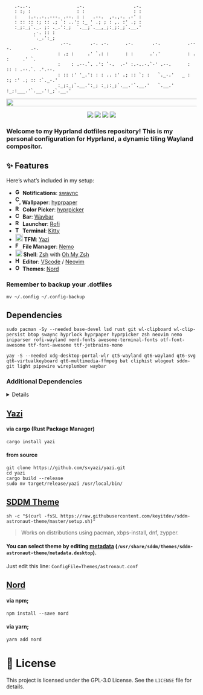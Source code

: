 ```
   .-..-.                 .-.                  .-.
   : :; :                 : :                  : :
   :    :.-..-..---. .--. : :   .--.  ,-.,-. .-' :
   : :: :: :; :: .; `: ..': :_ ' .; ; : ,. :' .; :
   :_;:_;`._. ;: ._.':_;  `.__;`.__,_;:_;:_;`.__.'
          .-. :: :
          `._.':_;
                    .--.       .-. .-.      .-.       .-.          .---.       .-.      
                   : .; :     .' `.: :      : :      .'.'          : .  :     .' `.     
                   :    : .--.`. .': `-.  .-' :.-..-.`-' .--.      : :: : .--.`. .'.--. 
                   : :: :' '_.': : : .. :' .; :: `; :   `._-.'   _ : :; :' .; :: :`._-.'
                   :_;:_;`.__.':_; :_;:_;`.__.'`.__.'   `.__.'  :_;:___.'`.__.':_;`.__.'
```
<img src="https://raw.githubusercontent.com/catppuccin/catppuccin/main/assets/palette/macchiato.png" width="1600" height="20" />

<div align="center"> 

![](https://img.shields.io/github/last-commit/Aethdv/hyprdots?&style=for-the-badge&color=F5C2E7&logoColor=D9E0EE&labelColor=292324)
![](https://img.shields.io/github/stars/Aethdv/hyprdots?style=for-the-badge&logo=andela&color=FFBFA5&logoColor=D9E0EE&labelColor=292324)
![](https://img.shields.io/github/repo-size/Aethdv/hyprdots?color=C3E5D0&label=SIZE&logo=googledrive&style=for-the-badge&logoColor=D9E0EE&labelColor=292324)
![](https://img.shields.io/badge/issues-skill-green?style=for-the-badge&color=B4CEEA&logoColor=D9E0EE&labelColor=292324) 
  </div>

### Welcome to my Hyprland dotfiles repository! This is my personal configuration for Hyprland, a dynamic tiling Wayland compositor.

## ✨ **Features**

Here’s what’s included in my setup:

- **<img src="https://cdn3.emoji.gg/emojis/4412-ganyuping-reeeee.gif" alt="GanyuRee" width="16" height="16" /> Notifications**: [swaync](https://github.com/ErikReider/SwayNotificationCenter)
- **<img src="https://cdn3.emoji.gg/emojis/8353_Coffee_Dance.gif" alt="Coffee" width="15" height="22" /> Wallpaper**: [hyprpaper](https://github.com/hyprwm/hyprpaper)
- **<img src="https://cdn3.emoji.gg/emojis/7171-minecraft-sheep-spinning.gif" alt="Rainbow Sheep" width="16" height="16" /> Color Picker**: [hyprpicker](https://github.com/hyprwm/hyprpicker)
- **<img src="https://cdn3.emoji.gg/emojis/28630-chocolate.gif" alt="Chocolate" width="16" height="16" /> Bar**: [Waybar](https://github.com/Alexays/Waybar)
- **<img src="https://cdn3.emoji.gg/emojis/69955-rocket-animated.gif" alt="Rocket" width="16" height="16" /> Launcher**: [Rofi](https://github.com/davatorium/rofi)
- **<img src="https://cdn3.emoji.gg/emojis/5337-terminal-raveninha.png" alt="Term" width="16" height="15" /> Terminal**: [Kitty](https://sw.kovidgoyal.net/kitty/)
- **<img src="https://cdn3.emoji.gg/emojis/6542_DuckDance.gif" alt="Duck" width="20" height="20" /> TFM**: [Yazi](https://github.com/sxyazi/yazi)
- **<img src="https://emojis.slackmojis.com/emojis/images/1620895689/38711/folder-peek.gif?1620895689" alt="FolderPeek" width="16" height="16" /> File Manager**: [Nemo]()
- **<img src="https://cdn3.emoji.gg/emojis/94947-blueseashell.png" alt="BlueShell" width="18" height="18" /> Shell**: [Zsh](https://www.zsh.org/) with [Oh My Zsh](https://ohmyz.sh/)
- **<img src="https://cdn3.emoji.gg/emojis/7255-hamburgerwink.gif" alt="Hamburgah" width="16" height="16" /> Editor**: [VScode](https://github.com/microsoft/vscode) / [Neovim](https://neovim.io/)
- **<img src="https://cdn3.emoji.gg/emojis/57636-onigiri.png" alt="Onigiri" width="16" height="16" /> Themes**: [Nord](https://github.com/nordtheme/nord)

### **Remember** to backup your .dotfiles
`mv ~/.config ~/.config-backup`

## Dependencies
```
sudo pacman -Sy --needed base-devel lsd rust git wl-clipboard wl-clip-persist btop swaync hyprlock hyprpaper hyprpicker zsh neovim nemo iniparser rofi-wayland nerd-fonts awesome-terminal-fonts otf-font-awesome ttf-font-awesome ttf-jetbrains-mono
```

```
yay -S --needed xdg-desktop-portal-wlr qt5-wayland qt6-wayland qt6-svg qt6-virtualkeyboard qt6-multimedia-ffmpeg bat cliphist wlogout sddm-git light pipewire wireplumber waybar
```

### Additional Dependencies
<details>
`sudo pacman -Sy --needed gtest boost fuse fastfetch zlib gcc clang cmake make meson python go lld llvm zip unzip tar unrar mpd mpd-mpris mpv mpv-mpris`
</details>

## [Yazi](https://github.com/sxyazi/yazi)
#### via cargo (Rust Package Manager)
`cargo install yazi`
#### from source
```
git clone https://github.com/sxyazi/yazi.git
cd yazi
cargo build --release
sudo mv target/release/yazi /usr/local/bin/
```

## [SDDM Theme](https://github.com/Keyitdev/sddm-astronaut-theme)
`sh -c "$(curl -fsSL https://raw.githubusercontent.com/keyitdev/sddm-astronaut-theme/master/setup.sh)"`

> Works on distributions using pacman, xbps-install, dnf, zypper.

#### You can select theme by editing [metadata](https://github.com/Keyitdev/sddm-astronaut-theme/blob/master/metadata.desktop) (`/usr/share/sddm/themes/sddm-astronaut-theme/metadata.desktop`).

Just edit this line:
`ConfigFile=Themes/astronaut.conf`

## [Nord](https://github.com/nordtheme/nord)
#### via npm;
`npm install --save nord`
#### via yarn;
`yarn add nord`

# 📜 License
This project is licensed under the GPL-3.0 License. See the `LICENSE` file for details.
